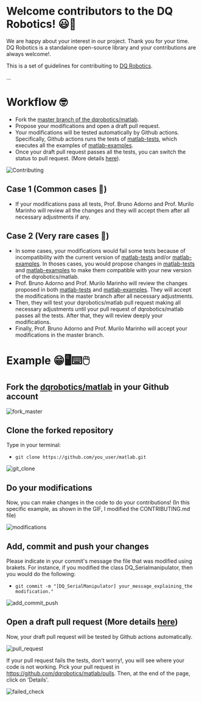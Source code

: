# Welcome contributors to the DQ Robotics! :smiley::partying_face:

We are happy about your interest in our project. Thank you for your time. DQ Robotics is a standalone open-source library and your contributions are always welcome!.

This is a set of guidelines for contribuiting to [DQ Robotics](https://dqrobotics.github.io/).


...

# Workflow :nerd_face:

- Fork the [master branch of the dqrobotics/matlab](https://github.com/dqrobotics/matlab).
- Propose your modifications and open a draft pull request.
- Your modifications will be tested automatically by Github actions. Specifically, Github actions runs the tests of [matlab-tests](https://github.com/dqrobotics/matlab-tests), which executes all the examples of [matlab-examples](https://github.com/dqrobotics/matlab-examples). 
- Once your draft pull request passes all the tests, you can switch the status to pull request. (More details [here](https://github.blog/2019-02-14-introducing-draft-pull-requests/)).

![Contributing](https://user-images.githubusercontent.com/23158313/149811284-93ad6011-748e-490c-a755-fd5cd1bbc8a5.png)

## Case 1 (Common cases :hugs:)

- If your modifications pass all tests, Prof. Bruno Adorno and Prof. Murilo Marinho will review all the changes and they will accept them after all necessary adjustments if any. 

## Case 2 (Very rare cases :thinking:)
- In some cases, your modifications would fail some tests because of incompatibility with the current version of [matlab-tests](https://github.com/dqrobotics/matlab-tests) and/or [matlab-examples](https://github.com/dqrobotics/matlab-examples). In thoses cases, you would propose changes in [matlab-tests](https://github.com/dqrobotics/matlab-tests) and [matlab-examples](https://github.com/dqrobotics/matlab-examples) to make them compatible with your new version of the dqrobotics/matlab. 
-  Prof. Bruno Adorno and Prof. Murilo Marinho will review the changes proposed in both [matlab-tests](https://github.com/dqrobotics/matlab-tests) and [matlab-examples](https://github.com/dqrobotics/matlab-examples). They will accept the modifications in the master branch after all necessary adjustments. 
-  Then, they will test your dqrobotics/matlab pull request making all necessary adjustments until your pull request of dqrobotics/matlab passes all the tests. After that, they will review deeply your modifications.
-  Finally, Prof. Bruno Adorno and Prof. Murilo Marinho will accept your modifications in the master branch.


# Example 	:grin::desktop_computer::keyboard::computer_mouse:

## Fork the [dqrobotics/matlab](https://github.com/dqrobotics/matlab) in your Github account

![fork_master](https://user-images.githubusercontent.com/23158313/149602838-133f6c09-2e16-418e-8ab6-47fb36a91056.gif)

## Clone the forked repository

Type in your terminal:

- `git clone https://github.com/you_user/matlab.git`

![git_clone](https://user-images.githubusercontent.com/23158313/149603381-78732b55-2794-4be9-9a12-b7062d0649b5.gif)


## Do your modifications

Now, you can make changes in the code to do your contributions!
(In this specific example, as shown in the GIF, I modified the CONTRIBUTING.md file)

![modifications](https://user-images.githubusercontent.com/23158313/149604028-915d9325-e52a-4378-ba58-17b7fe1a7a81.gif)

## Add, commit and push your changes

Please indicate in your commit's message the file that was modified using brakets. For instance, if you modified the class DQ_Serialmanipulator, then you would do the following:
- `git commit -m "[DQ_SerialManipulator] your_message_explaining_the modification."`

![add_commit_push](https://user-images.githubusercontent.com/23158313/149603960-d69a8202-a3b1-4af5-a2d8-e1197cc26a81.gif)

## Open a draft pull request (More details [here](https://github.blog/2019-02-14-introducing-draft-pull-requests/))

Now, your draft pull request will be tested by Github actions automatically. 

![pull_request](https://user-images.githubusercontent.com/23158313/149604338-52f3ba35-ef25-440a-8bc8-75194c32130e.gif)

If your pull request fails the tests, don't worry!, you will see where your code is not working. Pick your pull request in https://github.com/dqrobotics/matlab/pulls. Then, at the end of the page, click on 'Details'.

![failed_check](https://user-images.githubusercontent.com/23158313/149604965-677f783f-64af-4120-966a-0461c85f9418.gif)



